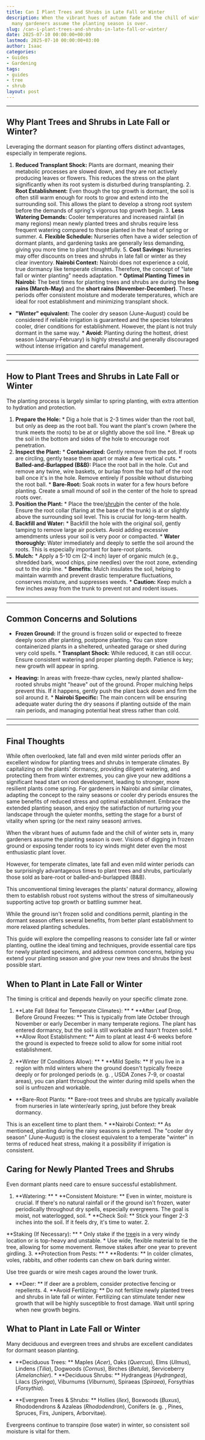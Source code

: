 ```yaml
---
title: Can I Plant Trees and Shrubs in Late Fall or Winter
description: When the vibrant hues of autumn fade and the chill of winter sets in,
  many gardeners assume the planting season is over.
slug: /can-i-plant-trees-and-shrubs-in-late-fall-or-winter/
date: 2025-07-10 00:00:00+00:00
lastmod: 2025-07-10 00:00:00+03:00
author: Isaac
categories:
- Guides
- Gardening
tags:
- guides
- tree
- shrub
layout: post
---
```

---

## Why Plant Trees and Shrubs in Late Fall or Winter?
Leveraging the dormant season for planting offers distinct advantages, especially in temperate regions.
1. **Reduced Transplant Shock:** Plants are dormant, meaning their metabolic processes are slowed down, and they are not actively producing leaves or flowers. This reduces the stress on the plant significantly when its root system is disturbed during transplanting. 2. **Root Establishment:** Even though the top growth is dormant, the soil is often still warm enough for roots to grow and extend into the surrounding soil.
This allows the plant to develop a strong root system before the demands of spring's vigorous top growth begin. 3. **Less Watering Demands:** Cooler temperatures and increased rainfall (in many regions) mean newly planted trees and shrubs require less frequent watering compared to those planted in the heat of spring or summer. 4.
**Flexible Schedule:** Nurseries often have a wider selection of dormant plants, and gardening tasks are generally less demanding, giving you more time to plant thoughtfully. 5. **Cost Savings:** Nurseries may offer discounts on trees and shrubs in late fall or winter as they clear inventory.
**Nairobi Context:** Nairobi does not experience a cold, true dormancy like temperate climates. Therefore, the concept of "late fall or winter planting" needs adaptation. * **Optimal Planting Times in Nairobi:** The best times for planting trees and shrubs are during the **long rains (March-May)** and the **short rains (November-December)**. These periods offer consistent moisture and moderate temperatures, which are ideal for root establishment and minimizing transplant shock.

* **"Winter" equivalent:** The cooler dry season (June-August) could be considered if reliable irrigation is guaranteed and the species tolerates cooler, drier conditions for establishment. However, the plant is not truly dormant in the same way. * **Avoid:** Planting during the hottest, driest season (January-February) is highly stressful and generally discouraged without intense irrigation and careful management.
---
---

## How to Plant Trees and Shrubs in Late Fall or Winter
The planting process is largely similar to spring planting, with extra attention to hydration and protection.
1.  **Prepare the Hole:** * Dig a hole that is 2-3 times wider than the root ball, but only as deep as the root ball. You want the plant's crown (where the trunk meets the roots) to be at or slightly above the soil line. * Break up the soil in the bottom and sides of the hole to encourage root penetration.
2. **Inspect the Plant:** * **Containerized:** Gently remove from the pot. If roots are circling, gently tease them apart or make a few vertical cuts. * **Balled-and-Burlapped (B&B):** Place the root ball in the hole. Cut and remove any twine, wire baskets, or burlap from the top half of the root ball once it's in the hole. Remove entirely if possible without disturbing the root ball. * **Bare-Root:** Soak roots in water for a few hours before planting.
Create a small mound of soil in the center of the hole to spread roots over.
3.  **Position the Plant:** * Place the tree/[shrub](https://pestpolicy.com/when-to-trim-trees-and-shrubs/)in the center of the hole. Ensure the root collar (flaring at the base of the trunk) is at or slightly above the surrounding soil level. This is crucial for long-term health.
4.  **Backfill and Water:** * Backfill the hole with the original soil, gently tamping to remove large air pockets. Avoid adding excessive amendments unless your soil is very poor or compacted. * **Water thoroughly:** Water immediately and deeply to settle the soil around the roots. This is especially important for bare-root plants.
5.  **Mulch:** * Apply a 5-10 cm (2-4 inch) layer of organic mulch (e.g., shredded bark, wood chips, pine needles) over the root zone, extending out to the drip line. * **Benefits:** Mulch insulates the soil, helping to maintain warmth and prevent drastic temperature fluctuations, conserves moisture, and suppresses weeds. * **Caution:** Keep mulch a few inches away from the trunk to prevent rot and rodent issues.
---
---

## Common Concerns and Solutions

* **Frozen Ground:** If the ground is frozen solid or expected to freeze deeply soon after planting, postpone planting. You can store containerized plants in a sheltered, unheated garage or shed during very cold spells. * **Transplant Shock:** While reduced, it can still occur. Ensure consistent watering and proper planting depth. Patience is key; new growth will appear in spring.

* **Heaving:** In areas with freeze-thaw cycles, newly planted shallow-rooted shrubs might "heave" out of the ground. Proper mulching helps prevent this. If it happens, gently push the plant back down and firm the soil around it. * **Nairobi Specific:** The main concern will be ensuring adequate water during the dry seasons if planting outside of the main rain periods, and managing potential heat stress rather than cold.
---
---

## Final Thoughts
While often overlooked, late fall and even mild winter periods offer an excellent window for planting trees and shrubs in temperate climates. By capitalizing on the plants' dormancy, providing diligent watering, and protecting them from winter extremes, you can give your new additions a significant head start on root development, leading to stronger, more resilient plants come spring.
For gardeners in Nairobi and similar climates, adapting the concept to the rainy seasons or cooler dry periods ensures the same benefits of reduced stress and optimal establishment. Embrace the extended planting season, and enjoy the satisfaction of nurturing your landscape through the quieter months, setting the stage for a burst of vitality when spring (or the next rainy season) arrives.

When the vibrant hues of autumn fade and the chill of winter sets in, many gardeners assume the planting season is over. Visions of digging in frozen ground or exposing tender roots to icy winds might deter even the most enthusiastic plant lover.

However, for temperate climates, late fall and even mild winter periods can be surprisingly advantageous times to plant trees and shrubs, particularly those sold as bare-root or balled-and-burlapped (B&B).

This unconventional timing leverages the plants' natural dormancy, allowing them to establish robust root systems without the stress of simultaneously supporting active top growth or battling summer heat.

While the ground isn't frozen solid and conditions permit, planting in the dormant season offers several benefits, from better plant establishment to more relaxed planting schedules.

This guide will explore the compelling reasons to consider late fall or winter planting, outline the ideal timing and techniques, provide essential care tips for newly planted specimens, and address common concerns, helping you extend your planting season and give your new trees and shrubs the best possible start.

##  When to Plant in Late Fall or Winter

The timing is critical and depends heavily on your specific climate zone.

1. **Late Fall (Ideal for Temperate Climates): ** * **After Leaf Drop, Before Ground Freezes: ** This is typically from late October through November or early December in many temperate regions. The plant has entered dormancy, but the soil is still workable and hasn't frozen solid. * **Allow Root Establishment: ** Aim to plant at least 4-6 weeks before the ground is expected to freeze solid to allow for some initial root establishment.

2. **Winter (If Conditions Allow): ** * **Mild Spells: ** If you live in a region with mild winters where the ground doesn't typically freeze deeply or for prolonged periods (e. g. , USDA Zones 7-9, or coastal areas), you can plant throughout the winter during mild spells when the soil is unfrozen and workable.

* **Bare-Root Plants: ** Bare-root trees and shrubs are typically available from nurseries in late winter/early spring, just before they break dormancy.

This is an excellent time to plant them. * **Nairobi Context: ** As mentioned, planting during the rainy seasons is preferred. The "cooler dry season" (June-August) is the closest equivalent to a temperate "winter" in terms of reduced heat stress, making it a possibility if irrigation is consistent.

##  Caring for Newly Planted Trees and Shrubs

Even dormant plants need care to ensure successful establishment.

1. **Watering: ** * **Consistent Moisture: ** Even in winter, moisture is crucial. If there's no natural rainfall or if the ground isn't frozen, water periodically throughout dry spells, especially evergreens. The goal is moist, not waterlogged, soil. * **Check Soil: ** Stick your finger 2-3 inches into the soil. If it feels dry, it's time to water. 2.

**Staking (If Necessary): ** * Only stake if the [tree](https://pestpolicy.com/10-trees-to-grow-in-containers/)is in a very windy location or is top-heavy and unstable. * Use wide, flexible material to tie the tree, allowing for some movement. Remove stakes after one year to prevent girdling. 3. **Protection from Pests: ** * **Rodents: ** In colder climates, voles, rabbits, and other rodents can chew on bark during winter.

Use tree guards or wire mesh cages around the lower trunk.

* **Deer: ** If deer are a problem, consider protective fencing or repellents. 4. **Avoid Fertilizing: ** Do not fertilize newly planted trees and shrubs in late fall or winter. Fertilizing can stimulate tender new growth that will be highly susceptible to frost damage. Wait until spring when new growth begins.

##  What to Plant in Late Fall or Winter

Many deciduous and evergreen trees and shrubs are excellent candidates for dormant season planting.

* **Deciduous Trees: ** Maples (*Acer*), Oaks (*Quercus*), Elms (*Ulmus*), Lindens (*Tilia*), Dogwoods (*Cornus*), Birches (*Betula*), Serviceberry (*Amelanchier*). * **Deciduous Shrubs: ** Hydrangeas (*Hydrangea*), Lilacs (*Syringa*), Viburnums (*Viburnum*), Spiraeas (*Spiraea*), Forsythias (*Forsythia*).

* **Evergreen Trees & Shrubs: ** Hollies (*Ilex*), Boxwoods (*Buxus*), Rhododendrons & Azaleas (*Rhododendron*), Conifers (e. g. , Pines, Spruces, Firs, Junipers, Arborvitae).

Evergreens continue to transpire (lose water) in winter, so consistent soil moisture is vital for them.
